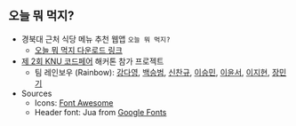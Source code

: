 ## 오늘 뭐 먹지?

- 경북대 근처 식당 메뉴 추천 웹앱 `오늘 뭐 먹지?`
  - [오늘 뭐 먹지 다운로드 링크](https://drive.google.com/file/d/1VB-xDg2EOUyH3Cl2NOQy9mbwkP5VnDsv/view?usp=sharing)
- [제 2회 KNU 코드페어](https://event-us.kr/knu-it/event/24667) 해커톤 참가 프로젝트
  - 팀 레인보우 (Rainbow): [강다영](https://github.com/tula3and), [백승범](https://github.com/seung365), [신찬규](https://github.com/DDCS3T3), [이승민](https://github.com/milou-min), [이윤서](https://github.com/roiyeon), [이지현](https://github.com/ljhyeon), [장민기](https://github.com/guestzeroone)
- Sources
  - Icons: [Font Awesome](https://fontawesome.com/)
  - Header font: Jua from [Google Fonts](https://fonts.google.com/)
